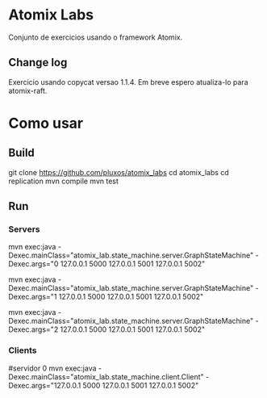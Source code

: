 # Atomix Labs
Conjunto de exercicios usando o framework Atomix.

## Change log
Exercicio usando copycat versao 1.1.4. Em breve espero atualiza-lo para atomix-raft.

# Como usar
## Build
git clone https://github.com/pluxos/atomix_labs
cd atomix_labs
cd replication
mvn compile
mvn test

## Run
### Servers
mvn exec:java -Dexec.mainClass="atomix_lab.state_machine.server.GraphStateMachine" -Dexec.args="0 127.0.0.1 5000 127.0.0.1 5001 127.0.0.1 5002"

mvn exec:java -Dexec.mainClass="atomix_lab.state_machine.server.GraphStateMachine" -Dexec.args="1 127.0.0.1 5000 127.0.0.1 5001 127.0.0.1 5002"

mvn exec:java -Dexec.mainClass="atomix_lab.state_machine.server.GraphStateMachine" -Dexec.args="2 127.0.0.1 5000 127.0.0.1 5001 127.0.0.1 5002"

### Clients
#servidor 0
mvn exec:java -Dexec.mainClass="atomix_lab.state_machine.client.Client" -Dexec.args="127.0.0.1 5000 127.0.0.1 5001 127.0.0.1 5002"
